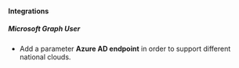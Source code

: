 
#### Integrations
##### Microsoft Graph User
- Add a parameter **Azure AD endpoint** in order to support different national clouds.
